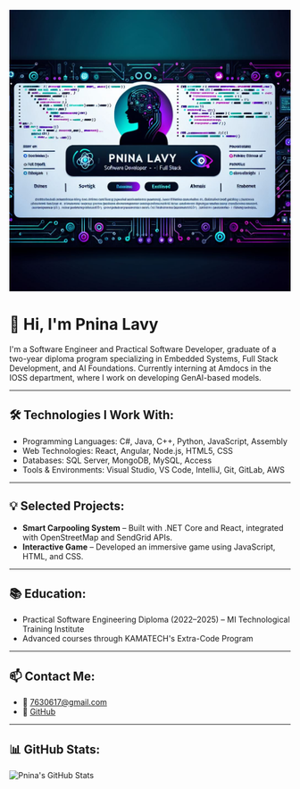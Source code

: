 <p align="center">
  <img src="bunner.png" alt="Pnina Lavy GitHub Banner" width="600"/>
</p>

# 👋 Hi, I'm Pnina Lavy

I'm a Software Engineer and Practical Software Developer, graduate of a two-year diploma program specializing in Embedded Systems, Full Stack Development, and AI Foundations. Currently interning at Amdocs in the IOSS department, where I work on developing GenAI-based models.

---

## 🛠️ Technologies I Work With:
- Programming Languages: C#, Java, C++, Python, JavaScript, Assembly
- Web Technologies: React, Angular, Node.js, HTML5, CSS
- Databases: SQL Server, MongoDB, MySQL, Access
- Tools & Environments: Visual Studio, VS Code, IntelliJ, Git, GitLab, AWS

---

## 💡 Selected Projects:
- **Smart Carpooling System** – Built with .NET Core and React, integrated with OpenStreetMap and SendGrid APIs.
- **Interactive Game** – Developed an immersive game using JavaScript, HTML, and CSS.

---

## 📚 Education:
- Practical Software Engineering Diploma (2022–2025) – MI Technological Training Institute
- Advanced courses through KAMATECH's Extra-Code Program

---

## 📫 Contact Me:
- 📧 7630617@gmail.com
- 💼 [GitHub](https://github.com/pninilavy) 

---

## 📊 GitHub Stats:
![Pnina's GitHub Stats](https://github-readme-stats.vercel.app/api?username=pninilavy&show_icons=true&theme=radical)

